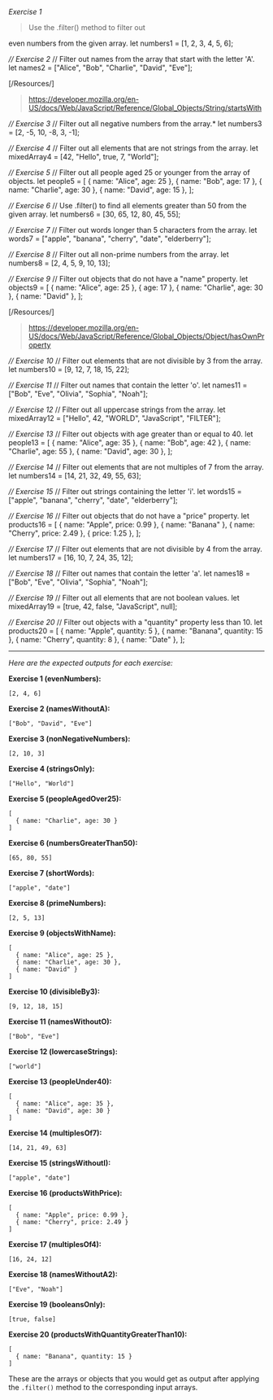 *Exercise 1*
> Use the .filter() method to filter out

even numbers from the given array.
let numbers1 = [1, 2, 3, 4, 5, 6];

*// Exercise 2*
// Filter out names from the array that start with the letter 'A'.
let names2 = ["Alice", "Bob", "Charlie", "David", "Eve"];

[/Resources/]

> https://developer.mozilla.org/en-US/docs/Web/JavaScript/Reference/Global_Objects/String/startsWith

*// Exercise 3*
// Filter out all negative numbers from the array.*
let numbers3 = [2, -5, 10, -8, 3, -1];

*// Exercise 4*
// Filter out all elements that are not strings from the array.
let mixedArray4 = [42, "Hello", true, 7, "World"];

*// Exercise 5*
// Filter out all people aged 25 or younger from the array of objects.
let people5 = [
  { name: "Alice", age: 25 },
  { name: "Bob", age: 17 },
  { name: "Charlie", age: 30 },
  { name: "David", age: 15 },
];

*// Exercise 6*
// Use .filter() to find all elements greater than 50 from the given array.
let numbers6 = [30, 65, 12, 80, 45, 55];

*// Exercise 7*
// Filter out words longer than 5 characters from the array.
let words7 = ["apple", "banana", "cherry", "date", "elderberry"];

*// Exercise 8*
// Filter out all non-prime numbers from the array.
let numbers8 = [2, 4, 5, 9, 10, 13];

*// Exercise 9*
// Filter out objects that do not have a "name" property.
let objects9 = [
  { name: "Alice", age: 25 },
  { age: 17 },
  { name: "Charlie", age: 30 },
  { name: "David" },
];

[/Resources/]

> https://developer.mozilla.org/en-US/docs/Web/JavaScript/Reference/Global_Objects/Object/hasOwnProperty

*// Exercise 10*
// Filter out elements that are not divisible by 3 from the array.
let numbers10 = [9, 12, 7, 18, 15, 22];

*// Exercise 11*
// Filter out names that contain the letter 'o'.
let names11 = ["Bob", "Eve", "Olivia", "Sophia", "Noah"];

*// Exercise 12*
// Filter out all uppercase strings from the array.
let mixedArray12 = ["Hello", 42, "WORLD", "JavaScript", "FILTER"];

*// Exercise 13*
// Filter out objects with age greater than or equal to 40.
let people13 = [
  { name: "Alice", age: 35 },
  { name: "Bob", age: 42 },
  { name: "Charlie", age: 55 },
  { name: "David", age: 30 },
];

*// Exercise 14*
// Filter out elements that are not multiples of 7 from the array.
let numbers14 = [14, 21, 32, 49, 55, 63];

*// Exercise 15*
// Filter out strings containing the letter 'i'.
let words15 = ["apple", "banana", "cherry", "date", "elderberry"];

*// Exercise 16*
// Filter out objects that do not have a "price" property.
let products16 = [
  { name: "Apple", price: 0.99 },
  { name: "Banana" },
  { name: "Cherry", price: 2.49 },
  { price: 1.25 },
];

*// Exercise 17*
// Filter out elements that are not divisible by 4 from the array.
let numbers17 = [16, 10, 7, 24, 35, 12];

*// Exercise 18*
// Filter out names that contain the letter 'a'.
let names18 = ["Bob", "Eve", "Olivia", "Sophia", "Noah"];

*// Exercise 19*
// Filter out all elements that are not boolean values.
let mixedArray19 = [true, 42, false, "JavaScript", null];

*// Exercise 20*
// Filter out objects with a "quantity" property less than 10.
let products20 = [
  { name: "Apple", quantity: 5 },
  { name: "Banana", quantity: 15 },
  { name: "Cherry", quantity: 8 },
  { name: "Date" },
];

---

*Here are the expected outputs for each exercise:*

**Exercise 1 (evenNumbers):**
```
[2, 4, 6]
```

**Exercise 2 (namesWithoutA):**
```
["Bob", "David", "Eve"]
```

**Exercise 3 (nonNegativeNumbers):**
```
[2, 10, 3]
```

**Exercise 4 (stringsOnly):**
```
["Hello", "World"]
```

**Exercise 5 (peopleAgedOver25):**
```
[
  { name: "Charlie", age: 30 }
]
```

**Exercise 6 (numbersGreaterThan50):**
```
[65, 80, 55]
```

**Exercise 7 (shortWords):**
```
["apple", "date"]
```

**Exercise 8 (primeNumbers):**
```
[2, 5, 13]
```

**Exercise 9 (objectsWithName):**
```
[
  { name: "Alice", age: 25 },
  { name: "Charlie", age: 30 },
  { name: "David" }
]
```

**Exercise 10 (divisibleBy3):**
```
[9, 12, 18, 15]
```

**Exercise 11 (namesWithoutO):**
```
["Bob", "Eve"]
```

**Exercise 12 (lowercaseStrings):**
```
["world"]
```

**Exercise 13 (peopleUnder40):**
```
[
  { name: "Alice", age: 35 },
  { name: "David", age: 30 }
]
```

**Exercise 14 (multiplesOf7):**
```
[14, 21, 49, 63]
```

**Exercise 15 (stringsWithoutI):**
```
["apple", "date"]
```

**Exercise 16 (productsWithPrice):**
```
[
  { name: "Apple", price: 0.99 },
  { name: "Cherry", price: 2.49 }
]
```

**Exercise 17 (multiplesOf4):**
```
[16, 24, 12]
```

**Exercise 18 (namesWithoutA2):**
```
["Eve", "Noah"]
```

**Exercise 19 (booleansOnly):**
```
[true, false]
```

**Exercise 20 (productsWithQuantityGreaterThan10):**
```
[
  { name: "Banana", quantity: 15 }
]
```

These are the arrays or objects that you would get as output after applying the `.filter()` method to the corresponding input arrays.